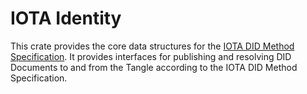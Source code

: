 IOTA Identity
===

This crate provides the core data structures for the [IOTA DID Method Specification](https://wiki.iota.org/shimmer/identity.rs/specs/did/iota_did_method_spec). It provides interfaces for publishing and resolving DID Documents to and from the Tangle according to the IOTA DID Method Specification.
